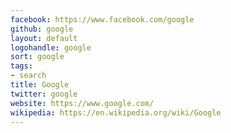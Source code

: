 ```yaml
---
facebook: https://www.facebook.com/google
github: google
layout: default
logohandle: google
sort: google
tags:
- search
title: Google
twitter: google
website: https://www.google.com/
wikipedia: https://en.wikipedia.org/wiki/Google
---
```

